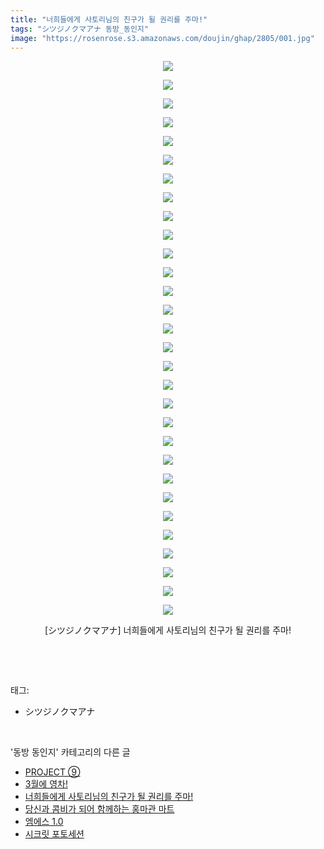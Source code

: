```yaml
---
title: "너희들에게 사토리님의 친구가 될 권리를 주마!"
tags: "シツジノクマアナ 동방_동인지"
image: "https://rosenrose.s3.amazonaws.com/doujin/ghap/2805/001.jpg"
---
```

<div class="article">
<p style="text-align: center; clear: none; float: none;"><img src="{{ site.imgserver1 }}/ghap/2805/001.jpg"/></p>
<p style="text-align: center; clear: none; float: none;"><img src="{{ site.imgserver1 }}/ghap/2805/002.jpg"/></p>
<p style="text-align: center; clear: none; float: none;"><img src="{{ site.imgserver1 }}/ghap/2805/003.jpg"/></p>
<p style="text-align: center; clear: none; float: none;"><img src="{{ site.imgserver1 }}/ghap/2805/004.jpg"/></p>
<p style="text-align: center; clear: none; float: none;"><img src="{{ site.imgserver1 }}/ghap/2805/005.jpg"/></p>
<p style="text-align: center; clear: none; float: none;"><img src="{{ site.imgserver1 }}/ghap/2805/006.jpg"/></p>
<p style="text-align: center; clear: none; float: none;"><img src="{{ site.imgserver1 }}/ghap/2805/007.jpg"/></p>
<p style="text-align: center; clear: none; float: none;"><img src="{{ site.imgserver1 }}/ghap/2805/008.jpg"/></p>
<p style="text-align: center; clear: none; float: none;"><img src="{{ site.imgserver1 }}/ghap/2805/009.jpg"/></p>
<p style="text-align: center; clear: none; float: none;"><img src="{{ site.imgserver1 }}/ghap/2805/010.jpg"/></p>
<p style="text-align: center; clear: none; float: none;"><img src="{{ site.imgserver1 }}/ghap/2805/011.jpg"/></p>
<p style="text-align: center; clear: none; float: none;"><img src="{{ site.imgserver1 }}/ghap/2805/012.jpg"/></p>
<p style="text-align: center; clear: none; float: none;"><img src="{{ site.imgserver1 }}/ghap/2805/013.jpg"/></p>
<p style="text-align: center; clear: none; float: none;"><img src="{{ site.imgserver1 }}/ghap/2805/014.jpg"/></p>
<p style="text-align: center; clear: none; float: none;"><img src="{{ site.imgserver1 }}/ghap/2805/015.jpg"/></p>
<p style="text-align: center; clear: none; float: none;"><img src="{{ site.imgserver1 }}/ghap/2805/016.jpg"/></p>
<p style="text-align: center; clear: none; float: none;"><img src="{{ site.imgserver1 }}/ghap/2805/017.jpg"/></p>
<p style="text-align: center; clear: none; float: none;"><img src="{{ site.imgserver1 }}/ghap/2805/018.jpg"/></p>
<p style="text-align: center; clear: none; float: none;"><img src="{{ site.imgserver1 }}/ghap/2805/019.jpg"/></p>
<p style="text-align: center; clear: none; float: none;"><img src="{{ site.imgserver1 }}/ghap/2805/020.jpg"/></p>
<p style="text-align: center; clear: none; float: none;"><img src="{{ site.imgserver1 }}/ghap/2805/021.jpg"/></p>
<p style="text-align: center; clear: none; float: none;"><img src="{{ site.imgserver1 }}/ghap/2805/022.jpg"/></p>
<p style="text-align: center; clear: none; float: none;"><img src="{{ site.imgserver1 }}/ghap/2805/023.jpg"/></p>
<p style="text-align: center; clear: none; float: none;"><img src="{{ site.imgserver1 }}/ghap/2805/024.jpg"/></p>
<p style="text-align: center; clear: none; float: none;"><img src="{{ site.imgserver1 }}/ghap/2805/025.jpg"/></p>
<p style="text-align: center; clear: none; float: none;"><img src="{{ site.imgserver1 }}/ghap/2805/026.jpg"/></p>
<p style="text-align: center; clear: none; float: none;"><img src="{{ site.imgserver1 }}/ghap/2805/027.jpg"/></p>
<p style="text-align: center; clear: none; float: none;"><img src="{{ site.imgserver1 }}/ghap/2805/028.jpg"/></p>
<p style="text-align: center; clear: none; float: none;"><img src="{{ site.imgserver1 }}/ghap/2805/029.jpg"/></p>
<p style="text-align: center; clear: none; float: none;"><img src="{{ site.imgserver1 }}/ghap/2805/030.jpg"/></p>
<p style="text-align: center; clear: none; float: none;">[シツジノクマアナ] 너희들에게 사토리님의 친구가 될 권리를 주마!</p>
<p><br/></p>
</div><br/>
<div class="tagTrail">
<p>태그: </p>
<ul>
<li>シツジノクマアナ</li>
</ul>
</div><br/>
<div class="another">
<p>'동방 동인지' 카테고리의 다른 글</p>
<ul>
<li><a href="/ghap_2807">PROJECT ⑨</a></li>
<li><a href="/ghap_2806">3월에 영차!</a></li>
<li><a href="/ghap_2805">너희들에게 사토리님의 친구가 될 권리를 주마!</a></li>
<li><a href="/ghap_2804">당신과 콤비가 되어 함께하는 홍마관 마트</a></li>
<li><a href="/ghap_2803">엠에스 1.0</a></li>
<li><a href="/ghap_2802">시크릿 포토세션</a></li>
</ul>
</div><br/>
<div class="cb_module cb_fluid">
<div class="cb_wrt cb_profile">
</div><!-- commentList close -->
</div><br/>
